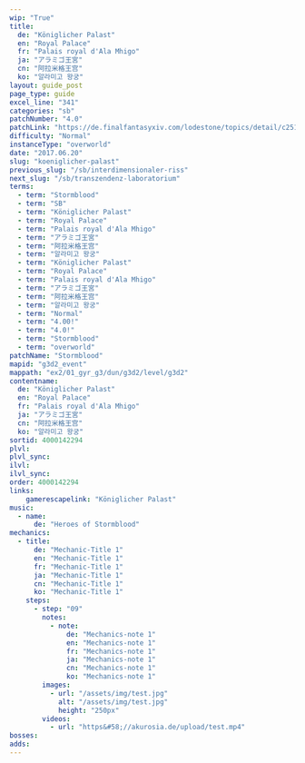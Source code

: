 ```yaml
---
wip: "True"
title:
  de: "Königlicher Palast"
  en: "Royal Palace"
  fr: "Palais royal d'Ala Mhigo"
  ja: "アラミゴ王宮"
  cn: "阿拉米格王宫"
  ko: "알라미고 왕궁"
layout: guide_post
page_type: guide
excel_line: "341"
categories: "sb"
patchNumber: "4.0"
patchLink: "https://de.finalfantasyxiv.com/lodestone/topics/detail/c2519c232d02fc2394c3830faa364611cd4e610c"
difficulty: "Normal"
instanceType: "overworld"
date: "2017.06.20"
slug: "koeniglicher-palast"
previous_slug: "/sb/interdimensionaler-riss"
next_slug: "/sb/transzendenz-laboratorium"
terms:
  - term: "Stormblood"
  - term: "SB"
  - term: "Königlicher Palast"
  - term: "Royal Palace"
  - term: "Palais royal d'Ala Mhigo"
  - term: "アラミゴ王宮"
  - term: "阿拉米格王宫"
  - term: "알라미고 왕궁"
  - term: "Königlicher Palast"
  - term: "Royal Palace"
  - term: "Palais royal d'Ala Mhigo"
  - term: "アラミゴ王宮"
  - term: "阿拉米格王宫"
  - term: "알라미고 왕궁"
  - term: "Normal"
  - term: "4.00!"
  - term: "4.0!"
  - term: "Stormblood"
  - term: "overworld"
patchName: "Stormblood"
mapid: "g3d2_event"
mappath: "ex2/01_gyr_g3/dun/g3d2/level/g3d2"
contentname:
  de: "Königlicher Palast"
  en: "Royal Palace"
  fr: "Palais royal d'Ala Mhigo"
  ja: "アラミゴ王宮"
  cn: "阿拉米格王宫"
  ko: "알라미고 왕궁"
sortid: 4000142294
plvl: 
plvl_sync: 
ilvl: 
ilvl_sync: 
order: 4000142294
links:
    gamerescapelink: "Königlicher Palast"
music:
  - name:
      de: "Heroes of Stormblood"
mechanics:
  - title:
      de: "Mechanic-Title 1"
      en: "Mechanic-Title 1"
      fr: "Mechanic-Title 1"
      ja: "Mechanic-Title 1"
      cn: "Mechanic-Title 1"
      ko: "Mechanic-Title 1"
    steps:
      - step: "09"
        notes:
          - note:
              de: "Mechanics-note 1"
              en: "Mechanics-note 1"
              fr: "Mechanics-note 1"
              ja: "Mechanics-note 1"
              cn: "Mechanics-note 1"
              ko: "Mechanics-note 1"
        images:
          - url: "/assets/img/test.jpg"
            alt: "/assets/img/test.jpg"
            height: "250px"
        videos:
          - url: "https&#58;//akurosia.de/upload/test.mp4"
bosses:
adds:
---
```

